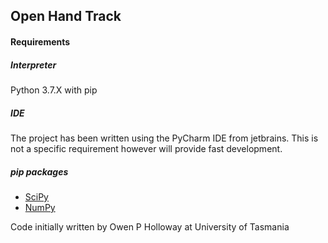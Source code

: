 ## Open Hand Track

#### Requirements

##### Interpreter

Python 3.7.X with pip

##### IDE

The project has been written using the PyCharm IDE from jetbrains. This is not a specific requirement however will provide fast development.

##### pip packages

* [SciPy](https://www.scipy.org/)
* [NumPy](http://www.numpy.org/)


Code initially written by Owen P Holloway at University of Tasmania
